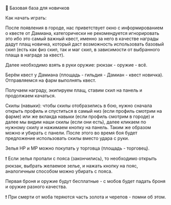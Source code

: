  📌 Базовая база для новичков

Как начать играть:

После появления в городе, нас приветствует окно с информированием о квесте от Дамиана, категорически не рекомендуется игнорировать это ибо это самый важный квест, именно за него в качестве награды дадут плащ новичка, который даст возможность использовать базовый скил (есть как физ скил, так и маг скил, в зависимости от выбранного плаща в награде за квест).

Далее необходимо взять в руки оружие: рюкзак - оружие - всё.

Берём квест у Дамиана (площадь - гильдия - Дамиан - квест новичка). Отправляемся на фарм выполнять квест.

Получаем награду, экипируем плащ, ставим скил на панель и продолжаем качаться.

Скилы (навыки): чтобы скилы отобразились в бою, нужно сначала открыть профиль и спуститься в самый низ (если профиль смотрим на фарме) или же вклакда навыки (если профиль смотрим в городе) и далее мы видим наши скилы (если они есть), далее кликаем по нужному скилу и нажимаем кнопку на панель. Таким же образом можно и убирать с панели. После этого во время боя будет предложение использовать скилы вместо удара с руки.

Зелья НР и МР можно покупать у торговца (площадь - торговец).

❗️ Если зелья пропали с пояса (закончились), то необходимо открыть рюкзак, выбрать желаемое зелье, и нажать кнопку на пояс, аналогичным способом можно убирать с пояса.

Первая броня и оружие будут бесплатные - с мобов будет падать броня и оружие разного качества.

❗️ При смерти от моба теряются часть золота и черепов - помни об этом.